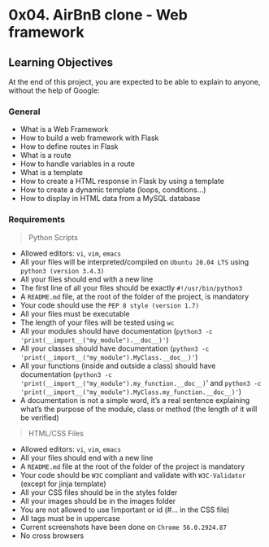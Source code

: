 # 0x04. AirBnB clone - Web framework

## Learning Objectives

At the end of this project, you are expected to be able to explain to anyone, without the help of Google:

### General

- What is a Web Framework
- How to build a web framework with Flask
- How to define routes in Flask
- What is a route
- How to handle variables in a route
- What is a template
- How to create a HTML response in Flask by using a template
- How to create a dynamic template (loops, conditions…)
- How to display in HTML data from a MySQL database

### Requirements

> Python Scripts

- Allowed editors: `vi`, `vim`, `emacs`
- All your files will be interpreted/compiled on `Ubuntu 20.04 LTS` using `python3 (version 3.4.3)`
- All your files should end with a new line
- The first line of all your files should be exactly `#!/usr/bin/python3`
- A `README.md` file, at the root of the folder of the project, is mandatory
- Your code should use the `PEP 8 style (version 1.7)`
- All your files must be executable
- The length of your files will be tested using `wc`
- All your modules should have documentation (`python3 -c 'print(__import__("my_module").__doc__)'`)
- All your classes should have documentation (`python3 -c 'print(__import__("my_module").MyClass.__doc__)'`)
- All your functions (inside and outside a class) should have documentation (`python3 -c 'print(__import__("my_module").my_function.__doc__)`' and `python3 -c 'print(__import__("my_module").MyClass.my_function.__doc__)'`)
- A documentation is not a simple word, it’s a real sentence explaining what’s the purpose of the module, class or method (the length of it will be verified)

> HTML/CSS Files

- Allowed editors: `vi`, `vim`, `emacs`
- All your files should end with a new line
- A `README.md` file at the root of the folder of the project is mandatory
- Your code should be `W3C` compliant and validate with `W3C-Validator` (except for jinja template)
- All your CSS files should be in the styles folder
- All your images should be in the images folder
- You are not allowed to use !important or id (#... in the CSS file)
- All tags must be in uppercase
- Current screenshots have been done on `Chrome 56.0.2924.87`
- No cross browsers
